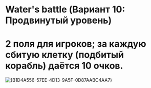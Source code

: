 # Water's battle (Вариант 10: Продвинутый уровень)
# 2 поля для игроков; за каждую сбитую клетку (подбитый корабль) даётся 10 очков.
![{B1D4A556-57EE-4D13-9A5F-0D87AABC4AA7}](https://github.com/user-attachments/assets/5002dd5b-03f8-4571-995d-ec78f15527e6)
